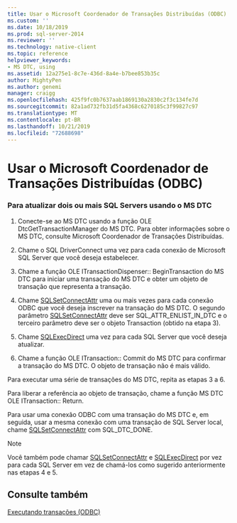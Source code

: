 ```yaml
---
title: Usar o Microsoft Coordenador de Transações Distribuídas (ODBC) | Microsoft Docs
ms.custom: ''
ms.date: 10/18/2019
ms.prod: sql-server-2014
ms.reviewer: ''
ms.technology: native-client
ms.topic: reference
helpviewer_keywords:
- MS DTC, using
ms.assetid: 12a275e1-8c7e-436d-8a4e-b7bee853b35c
author: MightyPen
ms.author: genemi
manager: craigg
ms.openlocfilehash: 425f9fc0b7637aab1869130a2830c2f3c134fe7d
ms.sourcegitcommit: 82a1ad732fb31d5fa4368c6270185c3f99827c97
ms.translationtype: MT
ms.contentlocale: pt-BR
ms.lasthandoff: 10/21/2019
ms.locfileid: "72688698"
---
```

# <a name="use-microsoft-distributed-transaction-coordinator-odbc"></a>Usar o Microsoft Coordenador de Transações Distribuídas (ODBC)
    
### <a name="to-update-two-or-more-sql-servers-by-using-ms-dtc"></a>Para atualizar dois ou mais SQL Servers usando o MS DTC  
  
1.  Conecte-se ao MS DTC usando a função OLE DtcGetTransactionManager do MS DTC. Para obter informações sobre o MS DTC, consulte Microsoft Coordenador de Transações Distribuídas.  
  
2.  Chame o SQL DriverConnect uma vez para cada conexão de Microsoft SQL Server que você deseja estabelecer.  
  
3.  Chame a função OLE ITransactionDispenser:: BeginTransaction do MS DTC para iniciar uma transação do MS DTC e obter um objeto de transação que representa a transação.  
  
4.  Chame [SQLSetConnectAttr](../native-client-odbc-api/sqlsetconnectattr.md) uma ou mais vezes para cada conexão ODBC que você deseja inscrever na transação do MS DTC. O segundo parâmetro [SQLSetConnectAttr](../native-client-odbc-api/sqlsetconnectattr.md) deve ser SQL_ATTR_ENLIST_IN_DTC e o terceiro parâmetro deve ser o objeto Transaction (obtido na etapa 3).  
  
5.  Chame [SQLExecDirect](https://go.microsoft.com/fwlink/?LinkId=58399) uma vez para cada SQL Server que você deseja atualizar.  
  
6.  Chame a função OLE ITransaction:: Commit do MS DTC para confirmar a transação do MS DTC. O objeto de transação não é mais válido.  
  
 Para executar uma série de transações do MS DTC, repita as etapas 3 a 6.  
  
 Para liberar a referência ao objeto de transação, chame a função MS DTC OLE ITransaction:: Return.  
  
 Para usar uma conexão ODBC com uma transação do MS DTC e, em seguida, usar a mesma conexão com uma transação de SQL Server local, chame [SQLSetConnectAttr](../native-client-odbc-api/sqlsetconnectattr.md) com SQL_DTC_DONE.  
  
> [!NOTE]  
>  Você também pode chamar [SQLSetConnectAttr](../native-client-odbc-api/sqlsetconnectattr.md) e [SQLExecDirect](https://go.microsoft.com/fwlink/?LinkId=58399) por vez para cada SQL Server em vez de chamá-los como sugerido anteriormente nas etapas 4 e 5.  
  
## <a name="see-also"></a>Consulte também  
 [Executando transações &#40;ODBC&#41;](../../database-engine/dev-guide/performing-transactions-odbc.md)  
  
  
